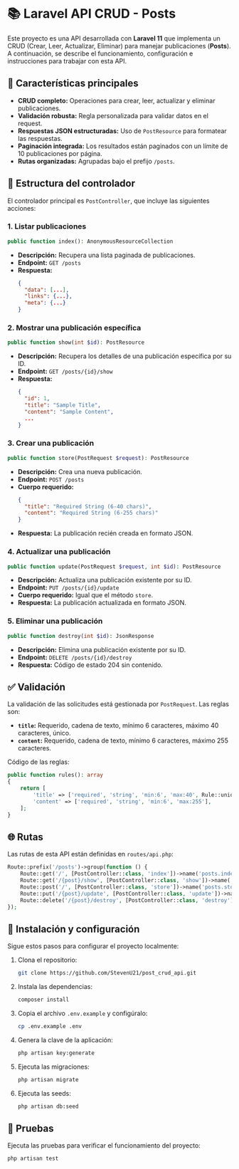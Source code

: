 # 📚 Laravel API CRUD - Posts

Este proyecto es una API desarrollada con **Laravel 11** que implementa un CRUD (Crear, Leer, Actualizar, Eliminar) para manejar publicaciones (**Posts**). A continuación, se describe el funcionamiento, configuración e instrucciones para trabajar con esta API.

## 🚀 Características principales

- **CRUD completo:** Operaciones para crear, leer, actualizar y eliminar publicaciones.
- **Validación robusta:** Regla personalizada para validar datos en el request.
- **Respuestas JSON estructuradas:** Uso de `PostResource` para formatear las respuestas.
- **Paginación integrada:** Los resultados están paginados con un límite de 10 publicaciones por página.
- **Rutas organizadas:** Agrupadas bajo el prefijo `/posts`.

## 📂 Estructura del controlador

El controlador principal es `PostController`, que incluye las siguientes acciones:

### 1. Listar publicaciones
```php
public function index(): AnonymousResourceCollection
```
- **Descripción:** Recupera una lista paginada de publicaciones.
- **Endpoint:** `GET /posts`
- **Respuesta:**
  ```json
  {
    "data": [...],
    "links": {...},
    "meta": {...}
  }
  ```

### 2. Mostrar una publicación específica
```php
public function show(int $id): PostResource
```
- **Descripción:** Recupera los detalles de una publicación específica por su ID.
- **Endpoint:** `GET /posts/{id}/show`
- **Respuesta:**
  ```json
  {
    "id": 1,
    "title": "Sample Title",
    "content": "Sample Content",
    ...
  }
  ```

### 3. Crear una publicación
```php
public function store(PostRequest $request): PostResource
```
- **Descripción:** Crea una nueva publicación.
- **Endpoint:** `POST /posts`
- **Cuerpo requerido:**
  ```json
  {
    "title": "Required String (6-40 chars)",
    "content": "Required String (6-255 chars)"
  }
  ```
- **Respuesta:** La publicación recién creada en formato JSON.

### 4. Actualizar una publicación
```php
public function update(PostRequest $request, int $id): PostResource
```
- **Descripción:** Actualiza una publicación existente por su ID.
- **Endpoint:** `PUT /posts/{id}/update`
- **Cuerpo requerido:** Igual que el método `store`.
- **Respuesta:** La publicación actualizada en formato JSON.

### 5. Eliminar una publicación
```php
public function destroy(int $id): JsonResponse
```
- **Descripción:** Elimina una publicación existente por su ID.
- **Endpoint:** `DELETE /posts/{id}/destroy`
- **Respuesta:** Código de estado 204 sin contenido.

## ✅ Validación

La validación de las solicitudes está gestionada por `PostRequest`. Las reglas son:

- **`title`:** Requerido, cadena de texto, mínimo 6 caracteres, máximo 40 caracteres, único.
- **`content`:** Requerido, cadena de texto, mínimo 6 caracteres, máximo 255 caracteres.

Código de las reglas:
```php
public function rules(): array
{
    return [
        'title' => ['required', 'string', 'min:6', 'max:40', Rule::unique('posts')->ignore($this->post)],
        'content' => ['required', 'string', 'min:6', 'max:255'],
    ];
}
```

## 🌐 Rutas

Las rutas de esta API están definidas en `routes/api.php`:

```php
Route::prefix('/posts')->group(function () {
    Route::get('/', [PostController::class, 'index'])->name('posts.index');
    Route::get('/{post}/show', [PostController::class, 'show'])->name('posts.show');
    Route::post('/', [PostController::class, 'store'])->name('posts.store');
    Route::put('/{post}/update', [PostController::class, 'update'])->name('posts.update');
    Route::delete('/{post}/destroy', [PostController::class, 'destroy'])->name('posts.destroy');
});
```

## 🔧 Instalación y configuración

Sigue estos pasos para configurar el proyecto localmente:

1. Clona el repositorio:
   ```bash
   git clone https://github.com/StevenU21/post_crud_api.git
   ```

2. Instala las dependencias:
   ```bash
   composer install
   ```

3. Copia el archivo `.env.example` y configúralo:
   ```bash
   cp .env.example .env
   ```

4. Genera la clave de la aplicación:
   ```bash
   php artisan key:generate
   ```

5. Ejecuta las migraciones:
   ```bash
   php artisan migrate 
   ```

6. Ejecuta las seeds:
   ```bash
   php artisan db:seed
   ```

## 🧪 Pruebas

Ejecuta las pruebas para verificar el funcionamiento del proyecto:

```bash
php artisan test
```
